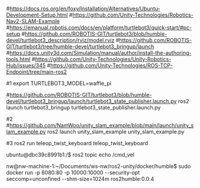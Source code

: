 
#https://docs.ros.org/en/foxy/Installation/Alternatives/Ubuntu-Development-Setup.html
#https://github.com/Unity-Technologies/Robotics-Nav2-SLAM-Example
#https://emanual.robotis.com/docs/en/platform/turtlebot3/quick-start/#pc-setup
#https://github.com/ROBOTIS-GIT/turtlebot3/blob/humble-devel/turtlebot3_description/rviz/model.rviz
#https://github.com/ROBOTIS-GIT/turtlebot3/tree/humble-devel/turtlebot3_bringup/launch
#https://docs.unity3d.com/Simulation/manual/author/install-the-authoring-tools.html
#https://github.com/Unity-Technologies/Unity-Robotics-Hub/issues/345
#https://github.com/Unity-Technologies/ROS-TCP-Endpoint/tree/main-ros2

#1
export TURTLEBOT3_MODEL=waffle_pi


#https://github.com/ROBOTIS-GIT/turtlebot3/blob/humble-devel/turtlebot3_bringup/launch/turtlebot3_state_publisher.launch.py
ros2 launch turtlebot3_bringup turtlebot3_state_publisher.launch.py 

#2
#https://github.com/NamWoo/unity_slam_example/blob/main/launch/unity_slam_example.py
ros2 launch unity_slam_example unity_slam_example.py

#3
ros2 run teleop_twist_keyboard teleop_twist_keyboard

ubuntu@dbc39c8991b1:/$ ros2 topic echo /cmd_vel


nw@nw-machine-1:~/Documents/ws-nw/ros2-unity/docker/humble$ sudo docker run -p 6080:80 -p 10000:10000 --security-opt seccomp=unconfined --shm-size=1024m ros2humble:0.0.4
